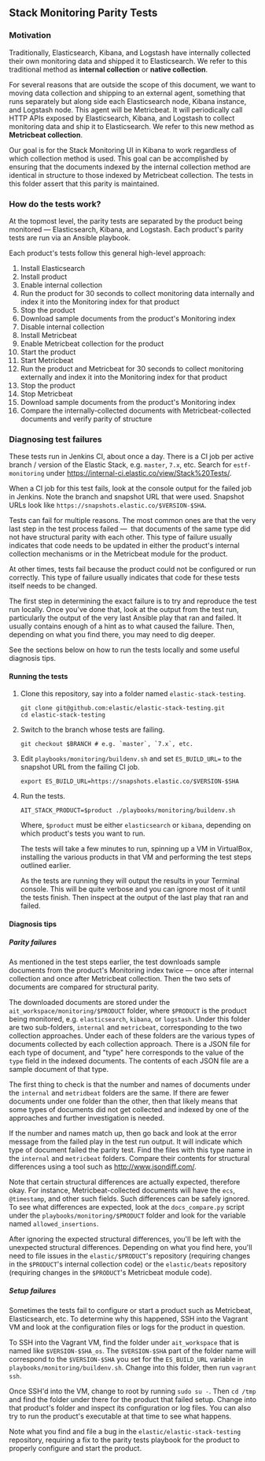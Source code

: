 ## Stack Monitoring Parity Tests

### Motivation

Traditionally, Elasticsearch, Kibana, and Logstash have internally collected their own monitoring data and shipped it 
to Elasticsearch. We refer to this traditional method as **internal collection** or **native collection**.

For several reasons that are outside the scope of this document, we want to moving data collection and shipping to an 
external agent, something that runs separately but along side each Elasticsearch node, Kibana instance, and Logstash
node. This agent will be Metricbeat. It will periodically call HTTP APIs exposed by Elasticsearch, Kibana, and 
Logstash to collect monitoring data and ship it to Elasticsearch. We refer to this new method as **Metricbeat 
collection**.

Our goal is for the Stack Monitoring UI in Kibana to work regardless of which collection method is used. This goal
can be accomplished by ensuring that the documents indexed by the internal collection method are identical in 
structure to those indexed by Metricbeat collection. The tests in this folder assert that this parity is maintained.

### How do the tests work?

At the topmost level, the parity tests are separated by the product being monitored — Elasticsearch, Kibana, and 
Logstash. Each product's parity tests are run via an Ansible playbook.

Each product's tests follow this general high-level approach:

1. Install Elasticsearch
1. Install product
1. Enable internal collection
1. Run the product for 30 seconds to collect monitoring data internally and index it into the Monitoring index for 
   that product
1. Stop the product
1. Download sample documents from the product's Monitoring index
1. Disable internal collection
1. Install Metricbeat
1. Enable Metricbeat collection for the product
1. Start the product
1. Start Metricbeat
1. Run the product and Metricbeat for 30 seconds to collect monitoring externally and index it into the Monitoring 
   index for that product
1. Stop the product
1. Stop Metricbeat
1. Download sample documents from the product's Monitoring index
1. Compare the internally-collected documents with Metricbeat-collected documents and verify parity of structure

### Diagnosing test failures

These tests run in Jenkins CI, about once a day. There is a CI job per active branch / version of the Elastic Stack, 
e.g. `master`, `7.x`, etc. Search for `estf-monitoring` under https://internal-ci.elastic.co/view/Stack%20Tests/.

When a CI job for this test fails, look at the console output for the failed job in Jenkins. Note the branch and 
snapshot URL that were used. Snapshot URLs look like `https://snapshots.elastic.co/$VERSION-$SHA`.

Tests can fail for multiple reasons. The most common ones are that the very last step in the test process failed — 
that documents of the same type did not have structural parity with each other. This type of failure usually 
indicates that code needs to be updated in either the product's internal collection mechanisms or in the Metricbeat 
module for the product.

At other times, tests fail because the product could not be configured or run correctly. This type of failure usually 
indicates that code for these tests itself needs to be changed.

The first step in determining the exact failure is to try and reproduce the test run locally. Once you've done that, 
look at the output from the test run, particularly the output of the very last Ansible play that ran and failed. It 
usually contains enough of a hint as to what caused the failure. Then, depending on what you find there, you may need 
to dig deeper.

See the sections below on how to run the tests locally and some useful diagnosis tips.

#### Running the tests

1. Clone this repository, say into a folder named `elastic-stack-testing`.

   ```
   git clone git@github.com:elastic/elastic-stack-testing.git
   cd elastic-stack-testing
   ```

2. Switch to the branch whose tests are failing.

   ```
   git checkout $BRANCH # e.g. `master`, `7.x`, etc.
   ```

3. Edit `playbooks/monitoring/buildenv.sh` and set `ES_BUILD_URL=` to the snapshot URL from the failing CI job.

   ```
   export ES_BUILD_URL=https://snapshots.elastic.co/$VERSION-$SHA
   ```

4. Run the tests.

   ```
   AIT_STACK_PRODUCT=$product ./playbooks/monitoring/buildenv.sh
   ```

   Where, `$product` must be either `elasticsearch` or `kibana`, depending on which product's tests you want to run.

   The tests will take a few minutes to run, spinning up a VM in VirtualBox, installing the various products in that 
   VM and performing the test steps outlined earlier.

   As the tests are running they will output the results in your Terminal console. This will be quite verbose and you 
   can ignore most of it until the tests finish. Then inspect at the output of the last play that ran and failed.

#### Diagnosis tips

##### Parity failures

As mentioned in the test steps earlier, the test downloads sample documents from the product's Monitoring index twice 
— once after internal collection and once after Metricbeat collection. Then the two sets of documents are compared
for structural parity.

The downloaded documents are stored under the `ait_workspace/monitoring/$PRODUCT` folder, where `$PRODUCT` is the 
product being monitored, e.g. `elasticsearch`, `kibana`, or `logstash`. Under this folder are two sub-folders, 
`internal` and `metricbeat`, corresponding to the two collection approaches. Under each of these folders are the 
various types of documents collected by each collection approach. There is a JSON file for each type of document, and 
"type" here corresponds to the value of the `type` field in the indexed documents. The contents of each JSON file are 
a sample document of that type.

The first thing to check is that the number and names of documents under the `internal` and `metridbeat` folders are 
the same. If there are fewer documents under one folder than the other, then that likely means that some types of 
documents did not get collected and indexed by one of the approaches and further investigation is needed.

If the number and names match up, then go back and look at the error message from the failed play in the test run 
output. It will indicate which type of document failed the parity test. Find the files with this type name in the 
`internal` and `metricbeat` folders. Compare their contents for structural differences using a tool such as 
http://www.jsondiff.com/. 

Note that certain structural differences are actually expected, therefore okay. For instance, Metricbeat-collected 
documents will have the `ecs`, `@timestamp`, and other such fields. Such differences can be safely ignored. To see 
what differences are expected, look at the `docs_compare.py` script under the `playbooks/monitoring/$PRODUCT` folder 
and look for the variable named `allowed_insertions`. 

After ignoring the expected structural differences, you'll be left with the unexpected structural differences. 
Depending on what you find here, you'll need to file issues in the `elastic/$PRODUCT`'s repository (requiring changes 
in the `$PRODUCT`'s internal collection code) or the `elastic/beats` repository (requiring changes in the
`$PRODUCT`'s Metricbeat module code).

##### Setup failures

Sometimes the tests fail to configure or start a product such as Metricbeat, Elasticsearch, etc. To determine why 
this happened, SSH into the Vagrant VM and look at the configuration files or logs for the product in question.

To SSH into the Vagrant VM, find the folder under `ait_workspace` that is named like `$VERSION-$SHA_os`. The 
`$VERSION-$SHA` part of the folder name will correspond to the `$VERSION-$SHA` you set for the `ES_BUILD_URL` 
variable in `playbooks/monitoring/buildenv.sh`. Change into this folder, then run `vagrant ssh`.

Once SSH'd into the VM, change to root by running `sudo su -`. Then `cd /tmp` and find the folder under there for the 
product that failed setup. Change into that product's folder and inspect its configuration or log files. You can also 
try to run the product's executable at that time to see what happens.

Note what you find and file a bug in the `elastic/elastic-stack-testing` repository, requiring a fix to the parity 
tests playbook for the product to properly configure and start the product.